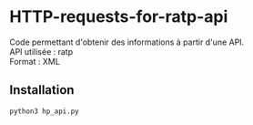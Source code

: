 # HTTP-requests-for-ratp-api

Code permettant d'obtenir des informations à partir d'une API.   
API utilisée :  ratp   
Format :  XML   

## Installation

```bash
python3 hp_api.py
```
